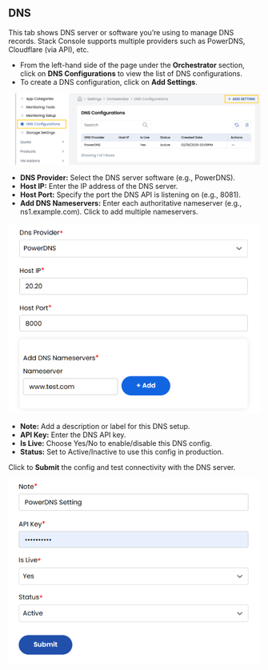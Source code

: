 ## DNS

This tab shows DNS server or software you’re using to manage DNS records. Stack Console supports multiple providers such as PowerDNS, Cloudflare (via API), etc.

- From the left-hand side of the page under the **Orchestrator** section, click on **DNS Configurations** to view the list of DNS configurations.
- To create a DNS configuration, click on **Add Settings**.

![Cloud Services](images/dns_0.png)

- **DNS Provider:** Select the DNS server software (e.g., PowerDNS).
- **Host IP:** Enter the IP address of the DNS server.
- **Host Port:** Specify the port the DNS API is listening on (e.g., 8081).
- **Add DNS Nameservers:** Enter each authoritative nameserver (e.g., ns1.example.com). Click to add multiple nameservers.

![Cloud Services](images/dns_1.png)

- **Note:** Add a description or label for this DNS setup.
- **API Key:** Enter the DNS API key.
- **Is Live:** Choose Yes/No to enable/disable this DNS config.
- **Status:** Set to Active/Inactive to use this config in production.

Click to **Submit** the config and test connectivity with the DNS server.

![Cloud Services](images/dns_2.png)